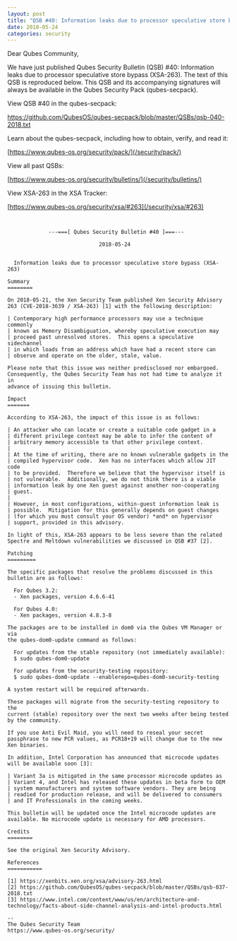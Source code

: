```yaml
---
layout: post
title: "QSB #40: Information leaks due to processor speculative store bypass (XSA-263)"
date: 2018-05-24
categories: security
---
```


Dear Qubes Community,

We have just published Qubes Security Bulletin (QSB) #40: Information
leaks due to processor speculative store bypass (XSA-263). The text of
this QSB is reproduced below. This QSB and its accompanying signatures
will always be available in the Qubes Security Pack (qubes-secpack).

View QSB #40 in the qubes-secpack:

<https://github.com/QubesOS/qubes-secpack/blob/master/QSBs/qsb-040-2018.txt>

Learn about the qubes-secpack, including how to obtain, verify, and
read it:

[https://www.qubes-os.org/security/pack/](/security/pack/)

View all past QSBs:

[https://www.qubes-os.org/security/bulletins/](/security/bulletins/)

View XSA-263 in the XSA Tracker:

[https://www.qubes-os.org/security/xsa/#263](/security/xsa/#263)

```


             ---===[ Qubes Security Bulletin #40 ]===---

                             2018-05-24


  Information leaks due to processor speculative store bypass (XSA-263)

Summary
========

On 2018-05-21, the Xen Security Team published Xen Security Advisory
263 (CVE-2018-3639 / XSA-263) [1] with the following description:

| Contemporary high performance processors may use a technique commonly
| known as Memory Disambiguation, whereby speculative execution may
| proceed past unresolved stores.  This opens a speculative sidechannel
| in which loads from an address which have had a recent store can
| observe and operate on the older, stale, value.

Please note that this issue was neither predisclosed nor embargoed.
Consequently, the Qubes Security Team has not had time to analyze it in
advance of issuing this bulletin.

Impact
=======

According to XSA-263, the impact of this issue is as follows:

| An attacker who can locate or create a suitable code gadget in a
| different privilege context may be able to infer the content of
| arbitrary memory accessible to that other privilege context.
| 
| At the time of writing, there are no known vulnerable gadgets in the
| compiled hypervisor code.  Xen has no interfaces which allow JIT code
| to be provided.  Therefore we believe that the hypervisor itself is
| not vulnerable.  Additionally, we do not think there is a viable
| information leak by one Xen guest against another non-cooperating
| guest.
| 
| However, in most configurations, within-guest information leak is
| possible.  Mitigation for this generally depends on guest changes
| (for which you must consult your OS vendor) *and* on hypervisor
| support, provided in this advisory.

In light of this, XSA-263 appears to be less severe than the related
Spectre and Meltdown vulnerabilities we discussed in QSB #37 [2].

Patching
=========

The specific packages that resolve the problems discussed in this
bulletin are as follows:

  For Qubes 3.2:
  - Xen packages, version 4.6.6-41

  For Qubes 4.0:
  - Xen packages, version 4.8.3-8

The packages are to be installed in dom0 via the Qubes VM Manager or via
the qubes-dom0-update command as follows:

  For updates from the stable repository (not immediately available):
  $ sudo qubes-dom0-update

  For updates from the security-testing repository:
  $ sudo qubes-dom0-update --enablerepo=qubes-dom0-security-testing

A system restart will be required afterwards.

These packages will migrate from the security-testing repository to the
current (stable) repository over the next two weeks after being tested
by the community.

If you use Anti Evil Maid, you will need to reseal your secret
passphrase to new PCR values, as PCR18+19 will change due to the new
Xen binaries.

In addition, Intel Corporation has announced that microcode updates
will be available soon [3]:

| Variant 3a is mitigated in the same processor microcode updates as
| Variant 4, and Intel has released these updates in beta form to OEM
| system manufacturers and system software vendors. They are being
| readied for production release, and will be delivered to consumers
| and IT Professionals in the coming weeks.

This bulletin will be updated once the Intel microcode updates are
available. No microcode update is necessary for AMD processors.

Credits
========

See the original Xen Security Advisory.

References
===========

[1] https://xenbits.xen.org/xsa/advisory-263.html
[2] https://github.com/QubesOS/qubes-secpack/blob/master/QSBs/qsb-037-2018.txt
[3] https://www.intel.com/content/www/us/en/architecture-and-technology/facts-about-side-channel-analysis-and-intel-products.html

--
The Qubes Security Team
https://www.qubes-os.org/security/
```

